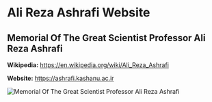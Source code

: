 # Ali Reza Ashrafi Website

## Memorial Of The Great Scientist Professor Ali Reza Ashrafi

**Wikipedia:** https://en.wikipedia.org/wiki/Ali_Reza_Ashrafi

**Website:** https://ashrafi.kashanu.ac.ir

![Memorial Of The Great Scientist Professor Ali Reza Ashrafi](https://user-images.githubusercontent.com/2658040/213089028-ecec54b9-0444-43d8-86a4-b276d2c8d846.png)
